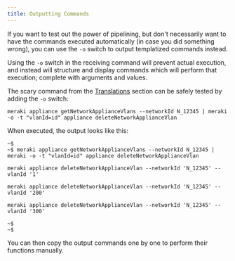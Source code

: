 ```yaml
---
title: Outputting Commands
---
```


If you want to test out the power of pipelining, but don't necessarily want to have the commands executed automatically (in case you did something wrong), you can use the `-o` switch to output templatized commands instead.

Using the `-o` switch in the receiving command will prevent actual execution, and instead will structure and display commands which will perform that execution; complete with arguments and values.

The scary command from the [Translations](../pipelining-translations/) section can be safely tested by adding the `-o` switch:

```
meraki appliance getNetworkApplianceVlans --networkId N_12345 | meraki -o -t "vlanId=id" appliance deleteNetworkApplianceVlan
```

When executed, the output looks like this:

```
~$
~$ meraki appliance getNetworkApplianceVlans --networkId N_12345 | meraki -o -t "vlanId=id" appliance deleteNetworkApplianceVlan

meraki appliance deleteNetworkApplianceVlan --networkId 'N_12345' --vlanId '1'

meraki appliance deleteNetworkApplianceVlan --networkId 'N_12345' --vlanId '200'

meraki appliance deleteNetworkApplianceVlan --networkId 'N_12345' --vlanId '300'

~$
~$
```

You can then copy the output commands one by one to perform their functions manually.
